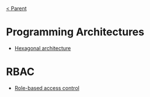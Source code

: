 [< Parent](../Readme.md)

# Programming Architectures

- [Hexagonal architecture](./Hexagonal%20architecture.md)

# RBAC

- [Role-based access control](https://en.wikipedia.org/wiki/Role-based_access_control)
